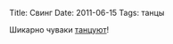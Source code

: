 Title: Свинг
Date: 2011-06-15
Tags: танцы

<div class="text">Шикарно чуваки <a href="http://www.youtube.com/watch?v=rP_wPv5NoGo">танцуют</a>!</div>